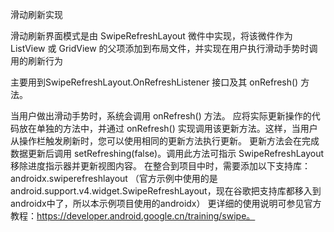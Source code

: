 ﻿滑动刷新实现

滑动刷新界面模式是由 SwipeRefreshLayout 微件中实现，将该微件作为 ListView 或 GridView 的父项添加到布局文件，并实现在用户执行滑动手势时调用的刷新行为

主要用到SwipeRefreshLayout.OnRefreshListener 接口及其 onRefresh() 方法。

当用户做出滑动手势时，系统会调用 onRefresh() 方法。
应将实际更新操作的代码放在单独的方法中，并通过 onRefresh() 实现调用该更新方法。这样，当用户从操作栏触发刷新时，您可以使用相同的更新方法执行更新。
更新方法会在完成数据更新后调用 setRefreshing(false)。调用此方法可指示 SwipeRefreshLayout 移除进度指示器并更新视图内容。
在整合到项目中时，需要添加以下支持库：
androidx.swiperefreshlayout
（官方示例中使用的是android.support.v4.widget.SwipeRefreshLayout，现在谷歌把支持库都移入到androidx中了，所以本示例项目使用的androidx）
更详细的使用说明可参见官方教程：https://developer.android.google.cn/training/swipe。
